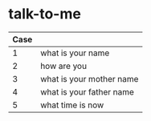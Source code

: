 # talk-to-me

Case |  |
------------ | -------------
1 | what is your name
2 | how are you
3 | what is your mother name
4 | what is your father name
5 | what time is now